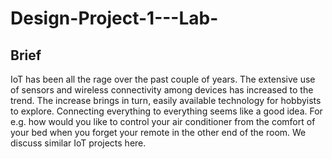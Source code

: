 # Design-Project-1---Lab-


## Brief
IoT has been all the rage over the past couple of years. The extensive use of sensors and wireless connectivity among devices has increased to the trend. The increase brings in turn, easily available technology for hobbyists to explore. Connecting everything to everything seems like a good idea. For e.g. how would you like to control your air conditioner from the comfort of your bed when you forget your remote in the other end of the room. We discuss similar IoT projects here.
